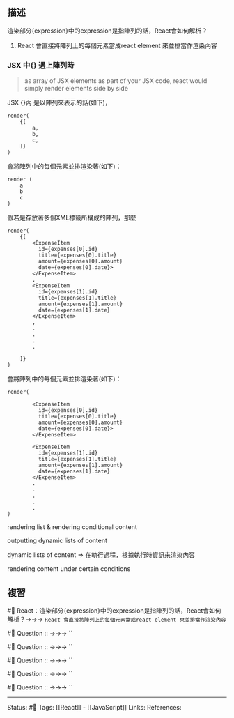 


## 描述

渲染部分{expression}中的expression是指陣列的話，React會如何解析？
1. React 會直接將陣列上的每個元素當成react element 來並排當作渲染內容


### JSX 中{} 遇上陣列時
> as array of JSX elements as part of your JSX code, react would simply render elements side by side




JSX {}內 是以陣列來表示的話(如下)，

```
render(
	{[
		a,
		b,
		c,
	]}
)
```

會將陣列中的每個元素並排渲染著(如下)：
```
render (
	a
	b
	c
)
```

假若是存放著多個XML標籤所構成的陣列，那麼
```
render(
	{[
		<ExpenseItem
		  id={expenses[0].id}
		  title={expenses[0].title}
		  amount={expenses[0].amount}
		  date={expenses[0].date}>
		</ExpenseItem>
		,
		<ExpenseItem
		  id={expenses[1].id}
		  title={expenses[1].title}
		  amount={expenses[1].amount}
		  date={expenses[1].date}
		</ExpenseItem>
		,
		.
		.
		.
		.
	
	]}
)
```

會將陣列中的每個元素並排渲染著(如下)：
```
render(

		<ExpenseItem
		  id={expenses[0].id}
		  title={expenses[0].title}
		  amount={expenses[0].amount}
		  date={expenses[0].date}>
		</ExpenseItem>
		
		<ExpenseItem
		  id={expenses[1].id}
		  title={expenses[1].title}
		  amount={expenses[1].amount}
		  date={expenses[1].date}
		</ExpenseItem>
		.
		.
		.
		.
		.
)
```



rendering list & rendering conditional content

outputting dynamic lists of content


dynamic lists of content 
=> 在執行過程，根據執行時資訊來渲染內容




rendering content under certain conditions


## 複習
#🧠 React：渲染部分{expression}中的expression是指陣列的話，React會如何解析？->->-> `React 會直接將陣列上的每個元素當成react element 來並排當作渲染內容`

#🧠 Question :: ->->-> ``

#🧠 Question :: ->->-> ``

#🧠 Question :: ->->-> ``

#🧠 Question :: ->->-> ``


#🧠 Question :: ->->-> ``


---
Status: #🌱 
Tags:
[[React]] - [[JavaScript]]
Links:
References: